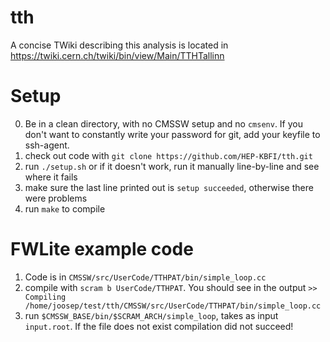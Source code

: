 tth
===

A concise TWiki describing this analysis is located in https://twiki.cern.ch/twiki/bin/view/Main/TTHTallinn

Setup
=====
0. Be in a clean directory, with no CMSSW setup and no `cmsenv`. If you don't want to constantly write your password for git, add your keyfile to ssh-agent.
1. check out code with `git clone https://github.com/HEP-KBFI/tth.git`
2. run `./setup.sh` or if it doesn't work, run it manually line-by-line and see where it fails
3. make sure the last line printed out is `setup succeeded`, otherwise there were problems
4. run `make` to compile


FWLite example code
=======================================
1. Code is in `CMSSW/src/UserCode/TTHPAT/bin/simple_loop.cc`
1. compile with `scram b UserCode/TTHPAT`. You should see in the output `>> Compiling  /home/joosep/test/tth/CMSSW/src/UserCode/TTHPAT/bin/simple_loop.cc`
2. run `$CMSSW_BASE/bin/$SCRAM_ARCH/simple_loop`, takes as input `input.root`. If the file does not exist compilation did not succeed!
